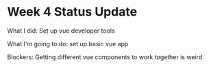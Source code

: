 # Week 4 Status Update

What I did:
Set up vue developer tools

What I'm going to do:
set up basic vue app


Blockers:
Getting different vue components to work together is weird
